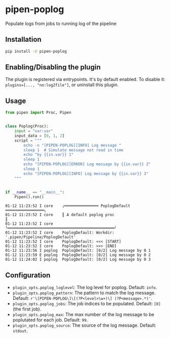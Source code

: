 # pipen-poplog

Populate logs from jobs to running log of the pipeline

## Installation

```bash
pip install -U pipen-poplog
```

## Enabling/Disabling the plugin

The plugin is registered via entrypoints. It's by default enabled. To disable it:
`plugins=[..., "no:log2file"]`, or uninstall this plugin.

## Usage

```python
from pipen import Proc, Pipen


class Poplog(Proc):
    input = "var:var"
    input_data = [0, 1, 2]
    script = """
        echo -n "[PIPEN-POPLOG][INFO] Log message "
        sleep 1  # Simulate message not read in time
        echo "by {{in.var}} 1"
        sleep 1
        echo "[PIPEN-POPLOG][ERROR] Log message by {{in.var}} 2"
        sleep 1
        echo "[PIPEN-POPLOG][INFO] Log message by {{in.var}} 3"
    """


if __name__ == "__main__":
    Pipen().run()
```

```
01-12 11:23:52 I core    ╭═══════════════ PoplogDefault ═════════════════╮
01-12 11:23:52 I core    ║ A default poplog proc                         ║
01-12 11:23:52 I core    ╰═══════════════════════════════════════════════╯
01-12 11:23:52 I core    PoplogDefault: Workdir: '.pipen/Pipeline/PoplogDefault'
01-12 11:23:52 I core    PoplogDefault: <<< [START]
01-12 11:23:52 I core    PoplogDefault: >>> [END]
01-12 11:23:56 I poplog  PoplogDefault: [0/2] Log message by 0 1
01-12 11:23:59 E poplog  PoplogDefault: [0/2] Log message by 0 2
01-12 11:24:02 I poplog  PoplogDefault: [0/2] Log message by 0 3
```

## Configuration

- `plugin_opts.poplog_loglevel`: The log level for poplog. Default: `info`.
- `plugin_opts.poplog_pattern`: The pattern to match the log message. Default: `r'\[PIPEN-POPLOG\]\[(?P<level>\w+)\] (?P<message>.*)'`.
- `plugin_opts.poplog_jobs`: The job indices to be populated. Default: `[0]` (the first job).
- `plugin_opts.poplog_max`: The max number of the log message to be poplutated for each job. Default: `99`.
- `plugin_opts.poplog_source`: The source of the log message. Default: `stdout`.
